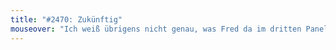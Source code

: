 ```yaml
---
title: "#2470: Zukünftig"
mouseover: "Ich weiß übrigens nicht genau, was Fred da im dritten Panel macht. Pupst er? Wird er gerade schlauer? Vermutlich beides."
---
```


